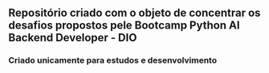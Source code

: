 ## Repositório criado com o objeto de concentrar os desafios propostos pele Bootcamp Python AI Backend Developer - DIO

### Criado unicamente para estudos e desenvolvimento 